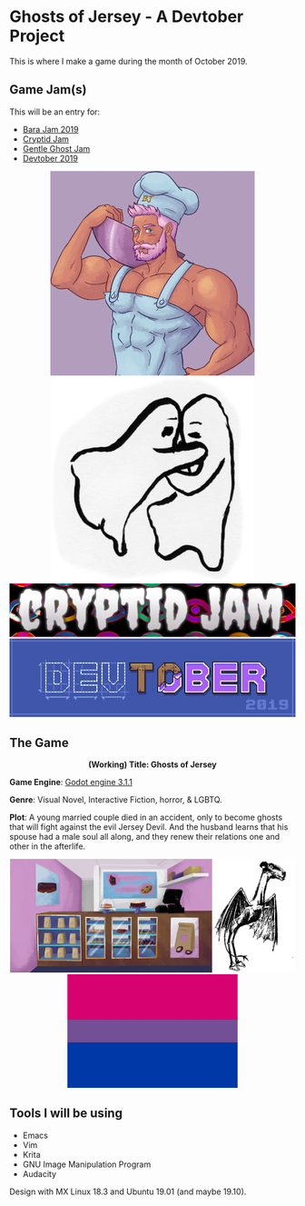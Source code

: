 # Ghosts of Jersey - A Devtober Project

This is where I make a game during the month of October 2019.

## Game Jam(s)

This will be an entry for:
- [Bara Jam 2019](https://itch.io/jam/barajam-2019)
- [Cryptid Jam](https://itch.io/jam/cryptid-jam)
- [Gentle Ghost Jam](https://itch.io/jam/gentle-ghost-jam)
- [Devtober 2019](https://itch.io/jam/devtober-2019)

<p align="center">
<img src = "gamejam-images/barajam-icon.png" width="360" height="360">
<img src = "gamejam-images/gentle-ghosts.png" width="360" height="360">
<br>
<img src = "gamejam-images/Cryptid-Jam-2019.png"><br>
<img src = "gamejam-images/devtober-banner.png">
</p>

## The Game

<p align = "center">
<b>(Working) Title: Ghosts of Jersey</b><br>

<b>Game Engine</b>: [Godot engine 3.1.1](https://godotengine.org/)

<b>Genre</b>: Visual Novel, Interactive Fiction, horror, & LGBTQ.<br>

<b>Plot</b>: A young married couple died in an accident, only to become ghosts that will fight against the evil Jersey Devil. And the husband learns that his spouse had a male soul all along, and they renew their relations one and other in the afterlife.
</p>

<p align = "center">
<img src="gamejam-images/barajam-bg.png" height = "200">
<img src="gamejam-images/Jersey_Devil.png" height = "200">
<img src="gamejam-images/bi-pride.png" height = "200">
</p>



## Tools I will be using

- Emacs
- Vim
- Krita
- GNU Image Manipulation Program
- Audacity

Design with MX Linux 18.3 and Ubuntu 19.01 (and maybe 19.10).
